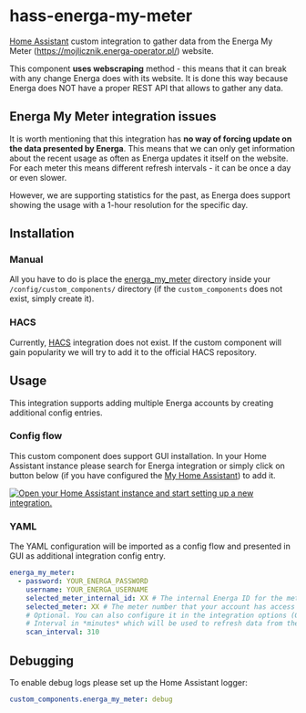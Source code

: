 # hass-energa-my-meter

[Home Assistant](https://www.home-assistant.io/) custom integration to gather data from the 
Energa My Meter (https://mojlicznik.energa-operator.pl/) website.

This component **uses webscraping** method - this means that it can break with any change Energa does with its website.
It is done this way because Energa does NOT have a proper REST API that allows to gather any data.

## Energa My Meter integration issues

It is worth mentioning that this integration has **no way of forcing update on the data presented by Energa**. This means
that we can only get information about the recent usage as often as Energa updates it itself on the website. For each
meter this means different refresh intervals - it can be once a day or even slower.

However, we are supporting statistics for the past, as Energa does support showing the usage with a 1-hour resolution
for the specific day.

## Installation

### Manual

All you have to do is place the [energa_my_meter](custom_components/energa_my_meter) directory inside your
`/config/custom_components/` directory (if the `custom_components` does not exist, simply create it).

### HACS

Currently, [HACS](https://hacs.xyz/) integration does not exist. If the custom component will gain popularity
we will try to add it to the official HACS repository.

## Usage

This integration supports adding multiple Energa accounts by creating additional config entries.

### Config flow

This custom component does support GUI installation. In your Home Assistant instance please search for Energa
integration or simply click on button below 
(if you have configured the [My Home Assistant](https://my.home-assistant.io/)) to add it.

[![Open your Home Assistant instance and start setting up a new integration.](https://my.home-assistant.io/badges/config_flow_start.svg)](https://my.home-assistant.io/redirect/config_flow_start/?domain=energa_my_meter)

### YAML

The YAML configuration will be imported as a config flow and presented in GUI as additional integration config entry.

```yaml
energa_my_meter:
  - password: YOUR_ENERGA_PASSWORD
    username: YOUR_ENERGA_USERNAME
    selected_meter_internal_id: XX # The internal Energa ID for the meter. Can be seen in API calls when checking the past usage
    selected_meter: XX # The meter number that your account has access to
    # Optional. You can also configure it in the integration options (GUI)
    # Interval in *minutes* which will be used to refresh data from the Energa website
    scan_interval: 310
```

## Debugging

To enable debug logs please set up the Home Assistant logger:

```yaml
custom_components.energa_my_meter: debug
```

